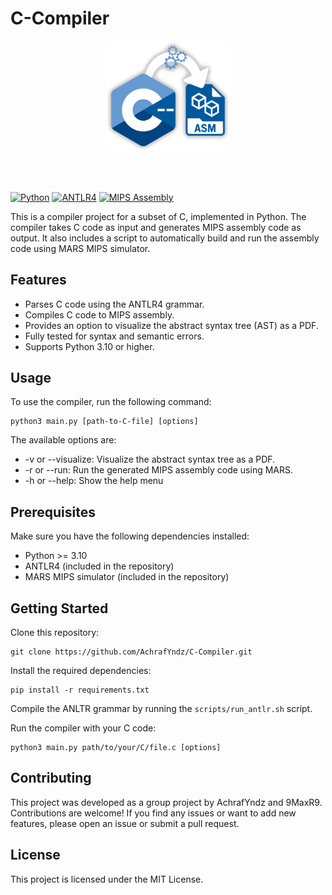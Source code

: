 # C-Compiler

<p align="center">
<img src="icon.png" alt="icon" width="200"/>
</p>
<br><br>

[![Python](https://img.shields.io/badge/Python-%3E%3D3.10-blue)](https://www.python.org/downloads/)
[![ANTLR4](https://img.shields.io/badge/antlr4-grammar-yellow)](https://www.antlr.org/)
[![MIPS Assembly](https://img.shields.io/badge/MIPS-Assembly-red)](https://en.wikipedia.org/wiki/MIPS_architecture)

This is a compiler project for a subset of C, implemented in Python. The compiler takes C code as input and generates
MIPS assembly code as output. It also includes a script to automatically build and run the assembly code using MARS MIPS
simulator.

## Features

- Parses C code using the ANTLR4 grammar.
- Compiles C code to MIPS assembly.
- Provides an option to visualize the abstract syntax tree (AST) as a PDF.
- Fully tested for syntax and semantic errors.
- Supports Python 3.10 or higher.

## Usage

To use the compiler, run the following command:

```shell
python3 main.py [path-to-C-file] [options]
```

The available options are:

- -v or --visualize: Visualize the abstract syntax tree as a PDF.
- -r or --run: Run the generated MIPS assembly code using MARS.
- -h or --help: Show the help menu

## Prerequisites

Make sure you have the following dependencies installed:

- Python >= 3.10
- ANTLR4 (included in the repository)
- MARS MIPS simulator (included in the repository)

## Getting Started

Clone this repository:

```shell
git clone https://github.com/AchrafYndz/C-Compiler.git
```

Install the required dependencies:

```shell
pip install -r requirements.txt
```

Compile the ANLTR grammar by running the `scripts/run_antlr.sh` script.

Run the compiler with your C code:

```shell
python3 main.py path/to/your/C/file.c [options]
```

## Contributing

This project was developed as a group project by AchrafYndz and 9MaxR9. Contributions are welcome! If you find any
issues or want to add new features, please open an issue or submit a pull request.

## License

This project is licensed under the MIT License.
